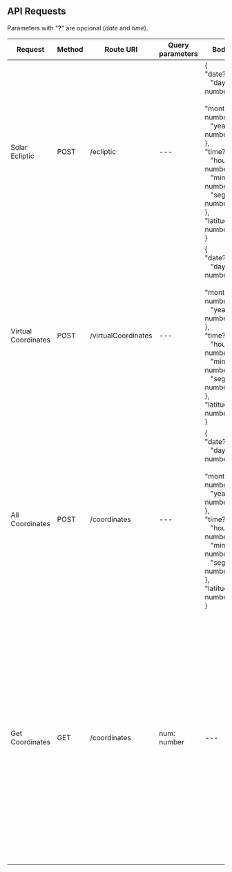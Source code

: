 ## API Requests
Parameters with "**?**" are opcional (*date* and *time*).

Request | Method | Route URI | Query parameters | Body | Response
--- | --- | --- | --- | --- | ---
Solar Ecliptic | POST | /ecliptic | --- | { <br> "date?": { <br> &nbsp;&nbsp; "day": number, <br> &nbsp;&nbsp; "month": number, <br> &nbsp;&nbsp; "year": number <br> }, <br> "time?": { <br> &nbsp;&nbsp; "hour": number, <br> &nbsp;&nbsp; "min": number, <br> &nbsp;&nbsp; "seg": number <br> }, <br> "latitude": number <br> } | { <br> "elevationAngle": number, "azimuthAngle": number <br> }
Virtual Coordinates | POST | /virtualCoordinates | --- | { <br> "date?": { <br> &nbsp;&nbsp; "day": number, <br> &nbsp;&nbsp; "month": number, <br> &nbsp;&nbsp; "year": number <br> }, <br> "time?": { <br> &nbsp;&nbsp; "hour": number, <br> &nbsp;&nbsp; "min": number, <br> &nbsp;&nbsp; "seg": number <br> }, <br> "latitude": number <br> } |  { <br> "x": number, "y": number,<br> "z": number <br> }
All Coordinates | POST | /coordinates | --- | { <br> "date?": { <br> &nbsp;&nbsp; "day": number, <br> &nbsp;&nbsp; "month": number, <br> &nbsp;&nbsp; "year": number <br> }, <br> "time?": { <br> &nbsp;&nbsp; "hour": number, <br> &nbsp;&nbsp; "min": number, <br> &nbsp;&nbsp; "seg": number <br> }, <br> "latitude": number <br> } |  { <br> "virtualCoordinates": { <br> &nbsp;&nbsp; "x": number, <br> &nbsp;&nbsp; "y": number, <br> &nbsp;&nbsp; "z": number <br> }, <br> "realCoordinates": { <br> &nbsp;&nbsp; "x": number, <br> &nbsp;&nbsp; "y": number, <br> &nbsp;&nbsp; "z": number <br> }, <br> "differenceCoordinates": { <br> &nbsp;&nbsp; "x": number, <br> &nbsp;&nbsp; "y": number, <br> &nbsp;&nbsp; "z": number <br> } <br> }
Get Coordinates | GET | /coordinates | num: number | --- | { <br> "coordsReal": [ <br> &nbsp;&nbsp; { <br> &nbsp;&nbsp; "id": number, <br> &nbsp;&nbsp; "x_R": number, <br> &nbsp;&nbsp; "y_R": number, <br> &nbsp;&nbsp; "z_R": number, <br> &nbsp;&nbsp; "date": date <br> &nbsp;&nbsp; } <br> ], <br> "coordsVirtual": [ <br> &nbsp;&nbsp; { <br> &nbsp;&nbsp; "id": number, <br> &nbsp;&nbsp; "x_V": number, <br> &nbsp;&nbsp; "y_V": number, <br> &nbsp;&nbsp; "z_V": number, <br> &nbsp;&nbsp; "date": date <br> &nbsp;&nbsp; } <br> ], <br> "coordsDifference": [ <br> &nbsp;&nbsp; { <br> &nbsp;&nbsp; "id": number, <br> &nbsp;&nbsp; "x_Calc": number, <br> &nbsp;&nbsp; "y_Calc": number, <br> &nbsp;&nbsp; "z_Calc": number, <br> &nbsp;&nbsp; "date_Calc": date <br> &nbsp;&nbsp; } <br> ] <br> }
